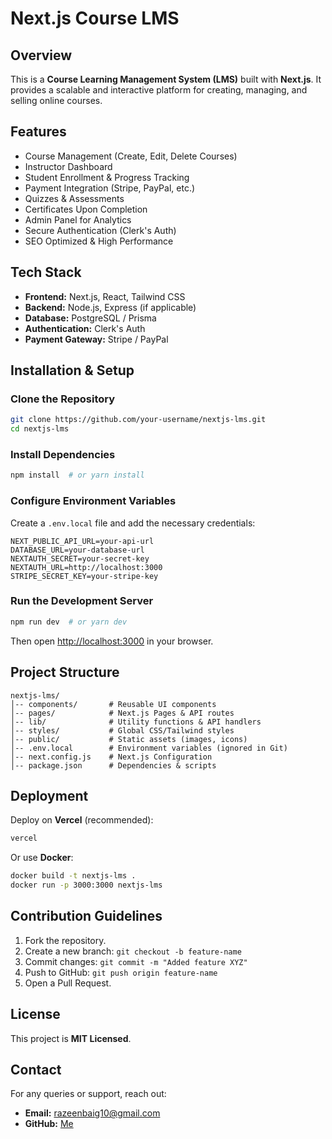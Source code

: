 # Next.js Course LMS

## Overview
This is a **Course Learning Management System (LMS)** built with **Next.js**. It provides a scalable and interactive platform for creating, managing, and selling online courses.

## Features
- Course Management (Create, Edit, Delete Courses)
- Instructor Dashboard
- Student Enrollment & Progress Tracking
- Payment Integration (Stripe, PayPal, etc.)
- Quizzes & Assessments
- Certificates Upon Completion
- Admin Panel for Analytics
- Secure Authentication (Clerk's Auth)
- SEO Optimized & High Performance

## Tech Stack
- **Frontend:** Next.js, React, Tailwind CSS
- **Backend:** Node.js, Express (if applicable)
- **Database:** PostgreSQL / Prisma
- **Authentication:** Clerk's Auth
- **Payment Gateway:** Stripe / PayPal

## Installation & Setup
### Clone the Repository
```sh
git clone https://github.com/your-username/nextjs-lms.git
cd nextjs-lms
```

### Install Dependencies
```sh
npm install  # or yarn install
```

### Configure Environment Variables
Create a `.env.local` file and add the necessary credentials:
```env
NEXT_PUBLIC_API_URL=your-api-url
DATABASE_URL=your-database-url
NEXTAUTH_SECRET=your-secret-key
NEXTAUTH_URL=http://localhost:3000
STRIPE_SECRET_KEY=your-stripe-key
```

### Run the Development Server
```sh
npm run dev  # or yarn dev
```
Then open [http://localhost:3000](http://localhost:3000) in your browser.

## Project Structure
```
nextjs-lms/
│-- components/       # Reusable UI components
│-- pages/            # Next.js Pages & API routes
│-- lib/              # Utility functions & API handlers
│-- styles/           # Global CSS/Tailwind styles
│-- public/           # Static assets (images, icons)
│-- .env.local        # Environment variables (ignored in Git)
│-- next.config.js    # Next.js Configuration
│-- package.json      # Dependencies & scripts
```

## Deployment
Deploy on **Vercel** (recommended):
```sh
vercel
```
Or use **Docker**:
```sh
docker build -t nextjs-lms .
docker run -p 3000:3000 nextjs-lms
```

## Contribution Guidelines
1. Fork the repository.
2. Create a new branch: `git checkout -b feature-name`
3. Commit changes: `git commit -m "Added feature XYZ"`
4. Push to GitHub: `git push origin feature-name`
5. Open a Pull Request.

## License
This project is **MIT Licensed**.

## Contact
For any queries or support, reach out:
- **Email:** razeenbaig10@gmail.com
- **GitHub:** [Me](https://github.com/Razeen2004)